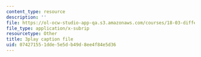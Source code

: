 ```yaml
---
content_type: resource
description: ''
file: https://ol-ocw-studio-app-qa.s3.amazonaws.com/courses/18-03-differential-equations-spring-2010/074271551dde5e5db49d8ee4f84e5d36_sZ2qulI6GEk.vtt
file_type: application/x-subrip
resourcetype: Other
title: 3play caption file
uid: 07427155-1dde-5e5d-b49d-8ee4f84e5d36
---
```

